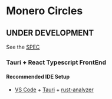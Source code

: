 # Monero Circles

## UNDER DEVELOPMENT

See the [SPEC](/spec.md)







### Tauri + React Typescript FrontEnd

#### Recommended IDE Setup

- [VS Code](https://code.visualstudio.com/) + [Tauri](https://marketplace.visualstudio.com/items?itemName=tauri-apps.tauri-vscode) + [rust-analyzer](https://marketplace.visualstudio.com/items?itemName=rust-lang.rust-analyzer)
